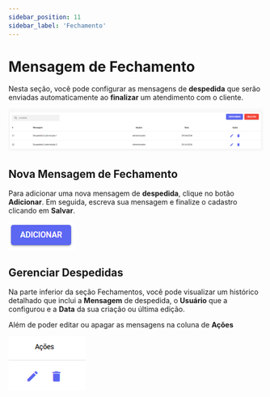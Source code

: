 ```yaml
---
sidebar_position: 11
sidebar_label: 'Fechamento'
---
```


# Mensagem de Fechamento

Nesta seção, você pode configurar as mensagens de **despedida** que serão enviadas automaticamente ao **finalizar** um atendimento com o cliente.

![algo](assetsFecho/image.png)

## Nova Mensagem de Fechamento

Para adicionar uma nova mensagem de **despedida**, clique no botão **Adicionar**. Em seguida, escreva sua mensagem e finalize o cadastro clicando em **Salvar**.

![alt text](assetsFecho/image-1.png)

## Gerenciar Despedidas

Na parte inferior da seção Fechamentos, você pode visualizar um histórico detalhado que inclui a **Mensagem** de despedida, o **Usuário** que a configurou e a **Data** da sua criação ou última edição.

Além de poder editar ou apagar as mensagens na coluna de **Ações**

![alt text](assetsFecho/image-2.png)